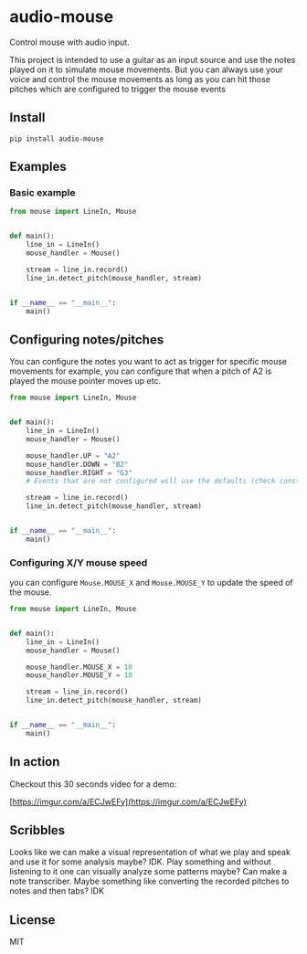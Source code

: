 # audio-mouse

Control mouse with audio input.

This project is intended to use a guitar as an input source and use the notes
played on it to simulate mouse movements. But you can always use your voice and
control the mouse movements as long as you can hit those pitches which are
configured to trigger the mouse events

## Install

`pip install audio-mouse`

## Examples

### Basic example

```python
from mouse import LineIn, Mouse


def main():
    line_in = LineIn()
    mouse_handler = Mouse()

    stream = line_in.record()
    line_in.detect_pitch(mouse_handler, stream)


if __name__ == "__main__":
    main()
```

## Configuring notes/pitches

You can configure the notes you want to act as trigger for specific mouse
movements for example, you can configure that when a pitch of A2 is played the
mouse pointer moves up etc.


```python
from mouse import LineIn, Mouse


def main():
    line_in = LineIn()
    mouse_handler = Mouse()

    mouse_handler.UP = "A2"
    mouse_handler.DOWN = "B2"
    mouse_handler.RIGHT = "G3"
    # Events that are not configured will use the defaults (check constants.py)

    stream = line_in.record()
    line_in.detect_pitch(mouse_handler, stream)


if __name__ == "__main__":
    main()
```

### Configuring X/Y mouse speed

you can configure `Mouse.MOUSE_X` and `Mouse.MOUSE_Y` to update the speed of
the mouse.

```python
from mouse import LineIn, Mouse


def main():
    line_in = LineIn()
    mouse_handler = Mouse()

    mouse_handler.MOUSE_X = 10
    mouse_handler.MOUSE_Y = 10

    stream = line_in.record()
    line_in.detect_pitch(mouse_handler, stream)


if __name__ == "__main__":
    main()
```

## In action

Checkout this 30 seconds video for a demo:

[https://imgur.com/a/ECJwEFy](https://imgur.com/a/ECJwEFy)

## Scribbles

Looks like we can make a visual representation of what we play and speak and
use it for some analysis maybe? IDK. Play something and without listening to it
one can visually analyze some patterns maybe? Can make a note transcriber.
Maybe something like converting the recorded pitches to notes and then tabs? IDK

## License

MIT

